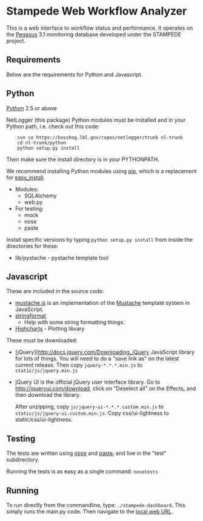 # Stampede Web Workflow Analyzer

This is a web interface to workflow status and performance. It
operates on the [Pegasus](http://pegasus.usu.edu) 3.1 monitoring
database developed under the STAMPEDE project.

## Requirements

Below are the requirements for Python and Javascript.
 
## Python

[Python](http://python.org) 2.5 or above

NetLogger (this package) Python modules must be installed and in
your Python path, i.e. check out this code:

        svn co https://bosshog.lbl.gov/repos/netlogger/trunk nl-trunk
        cd nl-trunk/python
		python setup.py install

Then make sure the install directory is in your PYTHONPATH.

We recommend installing Python modules using
[pip](http://pypi.python.org/pypi/pip), which is a replacement for
[easy_install](http://peak.telecommunity.com/DevCenter/EasyInstall).

* Modules:
  + SQLAlchemy
  + web.py
* For testing:
  + mock
  + nose
  + paste

Install specific versions by typing `python setup.py install` from inside the
directories for these:

* lib/pystache - pystache template tool

## Javascript

These are included in the source code:

* [mustache.js](http://github.com/janl/mustache.js) is an implementation of the [Mustache](http://mustache.github.com/) template system in JavaScript.
* [stringformat](www.masterdata.se/r/string_format_for_javascript/)
  - Help with some string formatting things.
* [Highcharts](http://www.highcharts.com/) - Plotting library

These must be downloaded:

* [jQuery](http://docs.jquery.com/Downloading_jQuery
    JavaScript library for lots of things. You will need to do 
    a "save link as" on the latest current release.
    Then copy `jquery-*.*.*.min.js` to `static/js/jquery.min.js`

* jQuery UI is the official jQuery user interface library.  Go to
  http://jqueryui.com/download, click on "Deselect all" on the Effects, and
  then download the library.

  After unzipping, copy `js/jquery-ui-*.*.*.custom.min.js` to
  `static/js/jquery-ui.custom.min.js`.  Copy css/ui-lightness to 
  static/css/ui-lightness.

## Testing

The tests are written using [nose](http://readthedocs.org/docs/nose/en/latest/)
and [paste](http://pythonpaste.org/), and live in the "test" subdirectory.

Running the tests is as easy as a single command: `nosetests`

## Running

To run directly from the commandline, type: `./stampede-dashboard`.
This simply runs the main.py code.
Then navigate to the [local web URL](http://0.0.0.0:8080/).

